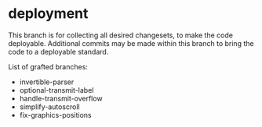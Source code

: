# deployment
This branch is for collecting all desired changesets, to make the code
deployable. Additional commits may be made within this branch to bring the code
to a deployable standard.

List of grafted branches:
- invertible-parser
- optional-transmit-label
- handle-transmit-overflow
- simplify-autoscroll
- fix-graphics-positions

